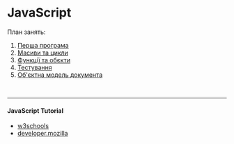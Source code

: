# JavaScript 

План занять:

1. [Перша програма](01-operators-types-if/help.md)
2. [Масиви та цикли](02-arrays-loops/help.md)
3. [Функції та обєкти](03-functions-objects/help.md)
4. [Тестування](04-quizizz/help.md)
5. [Об'єктна модель документа](05-06-dom-event/help.md)

<br>

---

#### JavaScript Tutorial

- [w3schools](https://www.w3schools.com/js/default.asp)
- [developer.mozilla](https://developer.mozilla.org/en-US/docs/Web/JavaScript)